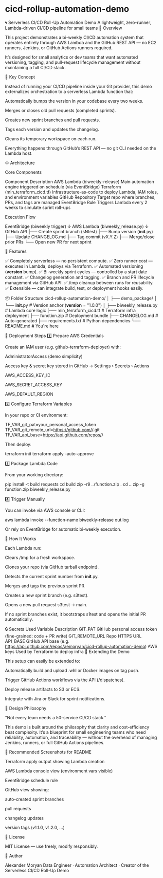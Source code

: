 # cicd-rollup-automation-demo
🌀 Serverless CI/CD Roll-Up Automation Demo
A lightweight, zero-runner, Lambda-driven CI/CD pipeline for small teams
🚀 Overview

This project demonstrates a bi-weekly CI/CD automation system that operates entirely through AWS Lambda and the GitHub REST API — no EC2 runners, Jenkins, or GitHub Actions runners required.

It’s designed for small analytics or dev teams that want automated versioning, tagging, and pull-request lifecycle management without maintaining a full CI/CD stack.

🧠 Key Concept

Instead of running your CI/CD pipeline inside your Git provider, this demo externalizes orchestration to a serverless Lambda function that:

Automatically bumps the version in your codebase every two weeks.

Merges or closes old pull requests (completed sprints).

Creates new sprint branches and pull requests.

Tags each version and updates the changelog.

Cleans its temporary workspace on each run.

Everything happens through GitHub’s REST API — no git CLI needed on the Lambda host.

⚙️ Architecture

Core Components

Component	Description
AWS Lambda (biweekly-release)	Main automation engine triggered on schedule (via EventBridge)
Terraform (min_terraform_cicd.tf)	Infrastructure-as-code to deploy Lambda, IAM roles, and environment variables
GitHub Repository	Target repo where branches, PRs, and tags are managed
EventBridge Rule	Triggers Lambda every 2 weeks to simulate sprint roll-ups

Execution Flow

EventBridge (biweekly trigger)
        ↓
AWS Lambda (biweekly_release.py)
        ↓
GitHub API
  ├── Create sprint branch (sNtest)
  ├── Bump version (__init__.py)
  ├── Update CHANGELOG.md
  ├── Tag commit (vX.Y.Z)
  ├── Merge/close prior PRs
  └── Open new PR for next sprint

🧩 Features

✅ Completely serverless — no persistent compute.
✅ Zero runner cost — executes in Lambda, deploys via Terraform.
✅ Automated versioning (__version__ bump).
✅ Bi-weekly sprint cycles — controlled by a start date constant.
✅ Changelog generation and tagging.
✅ Branch and PR lifecycle management via GitHub API.
✅ /tmp cleanup between runs for reusability.
✅ Extensible — can integrate build, test, or deployment hooks easily.

📦 Folder Structure
cicd-rollup-automation-demo/
│
├── demo_package/
│   └── __init__.py            # Version anchor (__version__ = "1.0.0")
│
├── biweekly_release.py        # Lambda core logic
├── min_terraform_cicd.tf      # Terraform infra deployment
├── function.zip               # Deployment bundle
├── CHANGELOG.md               # Auto-generated
├── requirements.txt           # Python dependencies
└── README.md                  # You're here

🔧 Deployment Steps
1️⃣ Prepare AWS Credentials

Create an IAM user (e.g. github-terraform-deployer) with:

AdministratorAccess (demo simplicity)

Access key & secret key stored in GitHub → Settings › Secrets › Actions

AWS_ACCESS_KEY_ID

AWS_SECRET_ACCESS_KEY

AWS_DEFAULT_REGION

2️⃣ Configure Terraform Variables

In your repo or CI environment:

TF_VAR_git_pat=your_personal_access_token
TF_VAR_git_remote_url=https://github.com/<user>/<repo>.git
TF_VAR_api_base=https://api.github.com/repos/<user>/<repo>


Then deploy:

terraform init
terraform apply -auto-approve

3️⃣ Package Lambda Code

From your working directory:

pip install -t build requests
cd build
zip -r9 ../function.zip .
cd ..
zip -g function.zip biweekly_release.py

4️⃣ Trigger Manually

You can invoke via AWS console or CLI:

aws lambda invoke --function-name biweekly-release out.log


Or rely on EventBridge for automatic bi-weekly execution.

🧪 How It Works

Each Lambda run:

Clears /tmp for a fresh workspace.

Clones your repo (via GitHub tarball endpoint).

Detects the current sprint number from __init__.py.

Merges and tags the previous sprint PR.

Creates a new sprint branch (e.g. s3test).

Opens a new pull request s3test → main.

If no sprint branches exist, it bootstraps s1test and opens the initial PR automatically.

🔒 Secrets Used
Variable	Description
GIT_PAT	GitHub personal access token (fine-grained: code + PR write)
GIT_REMOTE_URL	Repo HTTPS URL
API_BASE	GitHub API base (e.g. https://api.github.com/repos/aemoryan/cicd-rollup-automation-demo)
AWS keys	Used by Terraform to deploy infra
🧰 Extending the Demo

This setup can easily be extended to:

Automatically build and upload .whl or Docker images on tag push.

Trigger GitHub Actions workflows via the API (/dispatches).

Deploy release artifacts to S3 or ECS.

Integrate with Jira or Slack for sprint notifications.

🧠 Design Philosophy

“Not every team needs a 50-service CI/CD stack.”

This demo is built around the philosophy that clarity and cost-efficiency beat complexity.
It’s a blueprint for small engineering teams who need reliability, automation, and traceability — without the overhead of managing Jenkins, runners, or full GitHub Actions pipelines.

📸 Recommended Screenshots for README

Terraform apply output showing Lambda creation

AWS Lambda console view (environment vars visible)

EventBridge schedule rule

GitHub view showing:

auto-created sprint branches

pull requests

changelog updates

version tags (v1.1.0, v1.2.0, …)

🧾 License

MIT License — use freely, modify responsibly.

💬 Author

Alexander Moryan
Data Engineer · Automation Architect · Creator of the Serverless CI/CD Roll-Up Demo
